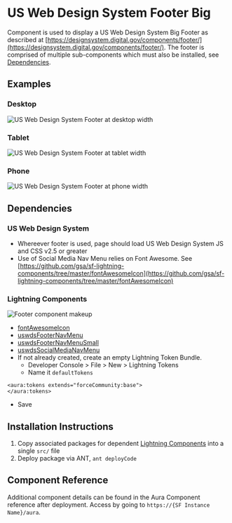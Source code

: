 # US Web Design System Footer Big

Component is used to display a US Web Design System Big Footer as described at [https://designsystem.digital.gov/components/footer/](https://designsystem.digital.gov/components/footer/). The footer is comprised of multiple sub-components which must also be installed, see [Dependencies](#dependencies).

## Examples

### Desktop

![US Web Design System Footer at desktop width](img/footerBig_desktop.png)

### Tablet

![US Web Design System Footer at tablet width](img/footerBig_tablet.png)

### Phone

![US Web Design System Footer at phone width](img/footerBig_phone.png)

## Dependencies

### US Web Design System

* Whereever footer is used, page should load US Web Design System JS and CSS v2.5 or greater
* Use of Social Media Nav Menu relies on Font Awesome. See [https://github.com/gsa/sf-lightning-components/tree/master/fontAwesomeIcon](https://github.com/gsa/sf-lightning-components/tree/master/fontAwesomeIcon)

### Lightning Components

![Footer component makeup](img/footerBig_omponents.png)

* [fontAwesomeIcon](https://github.com/gsa/sf-lightning-components/tree/master/fontAwesomeIcon)
* [uswdsFooterNavMenu](https://github.com/gsa/sf-lightning-components/tree/master/uswdsFooterNavMenu)
* [uswdsFooterNavMenuSmall](https://github.com/gsa/sf-lightning-components/tree/master/uswdsFooterNavMenuSmall)
* [uswdsSocialMediaNavMenu](https://github.com/gsa/sf-lightning-components/tree/master/uswdsSocialMediaNavMenu)
* If not already created, create an empty Lightning Token Bundle.
  * Developer Console > File > New > Lightning Tokens
  * Name it `defaultTokens`

````apex
<aura:tokens extends="forceCommunity:base">
</aura:tokens>
````

  * Save

## Installation Instructions

1. Copy associated packages for dependent [Lightning Components](#lightning-components) into a single `src/` file
1. Deploy package via ANT, `ant deployCode`

## Component Reference

Additional component details can be found in the Aura Component reference after deployment. Access by going to `https://{SF Instance Name}/aura`.
